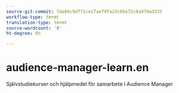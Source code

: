 ```yaml
---
source-git-commit: 7da84c9d7f1ce17aef9fa2dc6be72c8a970ad335
workflow-type: tm+mt
translation-type: tm+mt
source-wordcount: '9'
ht-degree: 0%

---
```

# audience-manager-learn.en

Självstudiekurser och hjälpmedel för samarbete i Audience Manager
